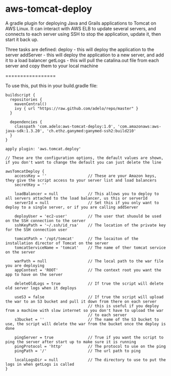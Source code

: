aws-tomcat-deploy
=================

A gradle plugin for deploying Java and Grails applications to Tomcat on AWS Linux. It can interact with AWS ELB to update several servers, and connects to each server
using SSH to stop the application, update it, then start it back up.

Three tasks are defined:
	deploy - this will deploy the application to the server
	addServer - this will deploy the application to a new server, and add it to a load balancer
	getLogs - this will pull the catalina.out file from each server and copy them to your local machine

=================

To use this, put this in your build.gradle file:

```
buildscript {
  repositories {
    mavenCentral()
    ivy { url "https://raw.github.com/adelo/repo/master" }
  }

  dependencies { 
    classpath 'com.adelo:aws-tomcat-deploy:1.0', 'com.amazonaws:aws-java-sdk:1.3.20', 'ch.ethz.ganymed:ganymed-ssh2:build210'
  }
}

apply plugin: 'aws.tomcat.deploy'

// These are the configuration options, the default values are shown, if you don't want to change the default you can just delete the line

awsTomcatDeploy {
	accessKey = '' 					// These are your Amazon keys, they give the script access to your server list and load balancers
	secretKey = ''
	
	loadBalancer = null  			// This allows you to deploy to all servers attached to the load balancer, us this or serverId
	serverId = null 				// Set this if you only want to deploy to a single server, or if you are calling addServer
	
	deployUser = 'ec2-user' 		// The user that shuould be used on the SSH connection to the server
	sshKeyPath = '~/.ssh/id_rsa'	// The location of the private key for the SSH connection user
	
	tomcatPath = '/opt/tomcat'		// The locaiton of the installation director of Tomcat on the server
	tomcatServiceName = 'tomcat'	// The name of ther tomcat service on the server
	
	warPath = null					// The local path to the war file you are deploying
	appContext = 'ROOT'				// The context root you want the app to have on the server
	
	deleteOldLogs = true			// If true the script will delete old server logs when it deploys

	useS3 = false					// If true the script will upload the war to an S3 bucket and pull it down from there on each server
									// this is useful if you deploy from a machine with slow internet so you don't have to upload the war
									// to each server
	s3bucket = ''					// The name of the S3 bucket to use, the script will delete the war from the bucket once the deploy is done
	
	pingServer = true				// True if you want the script to ping the server after start up to make sure it is running
	pingProtocol = 'http'			// The protocol to use on the ping
	pingPath = '/'					// The url path to ping
	
	localLogsDir = null				// The directory to use to put the logs in when getLogs is called
}
```
